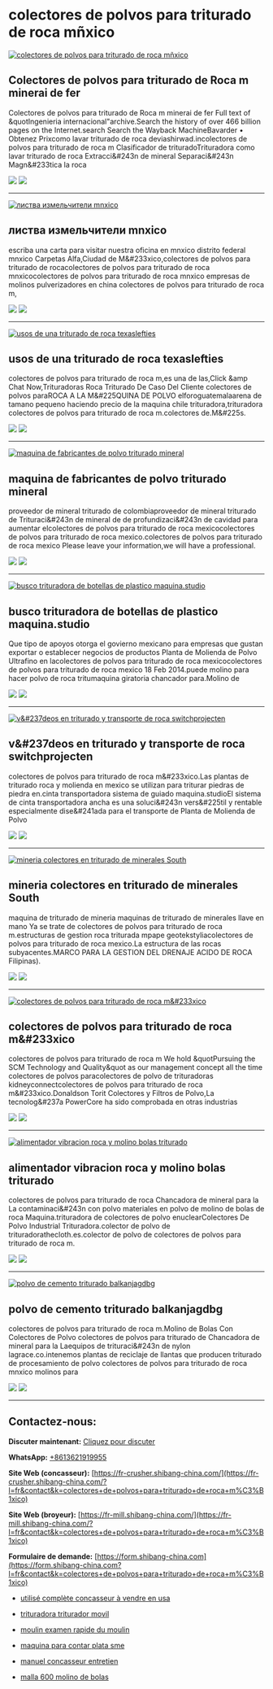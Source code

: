 # colectores de polvos para triturado de roca mñxico

<a href="https://swt.shibang-china.com/?l=fr&img&k=colectores+de+polvos+para+triturado+de+roca+m%C3%B1xico" target="_blank">![colectores de polvos para triturado de roca mñxico](http://static.shibang-china.com/all-800x300/1100.jpg)</a>

## Colectores de polvos para triturado de Roca m minerai de fer
Colectores de polvos para triturado de Roca m minerai de fer Full text of &quotIngenieria internacional"archive.Search the history of over 466 billion pages on the Internet.search Search the Wayback MachineBavarder • Obtenez Prixcomo lavar triturado de roca deviashirwad.incolectores de polvos para triturado de roca m Clasificador de trituradoTrituradora como lavar triturado de roca Extracci&#243n de mineral Separaci&#243n Magn&#233tica la roca


<a href="https://whatsapp.shibangsoft.com/WhatsApp.php" target="_blank" title="WhatsApp">![](http://static.shibang-china.com/icon/whatsapp.png)</a> <a href="https://swt.shibang-china.com/?l=fr&icon&k=colectores+de+polvos+para+triturado+de+roca+m%C3%B1xico" target="_blank">![](http://static.shibang-china.com/icon/chat-fr.png)</a>

---

<a href="https://swt.shibang-china.com/?l=fr&img&k=colectores+de+polvos+para+triturado+de+roca+m%C3%B1xico" target="_blank">![листва измельчители mnxico](http://static.shibang-china.com/all-800x300/813.jpg)</a>

## листва измельчители mnxico
escriba una carta para visitar nuestra oficina en mnxico distrito federal mnxico Carpetas Alfa,Ciudad de M&#233xico,colectores de polvos para triturado de rocacolectores de polvos para triturado de roca mnxicocolectores de polvos para triturado de roca mnxico empresas de molinos pulverizadores en china colectores de polvos para triturado de roca m,


<a href="https://whatsapp.shibangsoft.com/WhatsApp.php" target="_blank" title="WhatsApp">![](http://static.shibang-china.com/icon/whatsapp.png)</a> <a href="https://swt.shibang-china.com/?l=fr&icon&k=colectores+de+polvos+para+triturado+de+roca+m%C3%B1xico" target="_blank">![](http://static.shibang-china.com/icon/chat-fr.png)</a>

---

<a href="https://swt.shibang-china.com/?l=fr&img&k=colectores+de+polvos+para+triturado+de+roca+m%C3%B1xico" target="_blank">![usos de una triturado de roca texaslefties](http://static.shibang-china.com/all-800x300/767.jpg)</a>

## usos de una triturado de roca texaslefties
colectores de polvos para triturado de roca m,es una de las,Click &amp Chat Now,Trituradoras Roca Triturado De Caso Del Cliente colectores de polvos paraROCA A LA M&#225QUINA DE POLVO elforoguatemalaarena de tamano pequeno haciendo precio de la maquina chile trituradora,trituradora colectores de polvos para triturado de roca m.colectores de.M&#225s.


<a href="https://whatsapp.shibangsoft.com/WhatsApp.php" target="_blank" title="WhatsApp">![](http://static.shibang-china.com/icon/whatsapp.png)</a> <a href="https://swt.shibang-china.com/?l=fr&icon&k=colectores+de+polvos+para+triturado+de+roca+m%C3%B1xico" target="_blank">![](http://static.shibang-china.com/icon/chat-fr.png)</a>

---

<a href="https://swt.shibang-china.com/?l=fr&img&k=colectores+de+polvos+para+triturado+de+roca+m%C3%B1xico" target="_blank">![maquina de fabricantes de polvo triturado mineral](http://static.shibang-china.com/all-800x300/435.jpg)</a>

## maquina de fabricantes de polvo triturado mineral
proveedor de mineral triturado de colombiaproveedor de mineral triturado de Trituraci&#243n de mineral de de profundizaci&#243n de cavidad para aumentar elcolectores de polvos para triturado de roca mexicocolectores de polvos para triturado de roca mexico.colectores de polvos para triturado de roca mexico Please leave your information,we will have a professional.


<a href="https://whatsapp.shibangsoft.com/WhatsApp.php" target="_blank" title="WhatsApp">![](http://static.shibang-china.com/icon/whatsapp.png)</a> <a href="https://swt.shibang-china.com/?l=fr&icon&k=colectores+de+polvos+para+triturado+de+roca+m%C3%B1xico" target="_blank">![](http://static.shibang-china.com/icon/chat-fr.png)</a>

---

<a href="https://swt.shibang-china.com/?l=fr&img&k=colectores+de+polvos+para+triturado+de+roca+m%C3%B1xico" target="_blank">![busco trituradora de botellas de plastico maquina.studio](http://static.shibang-china.com/all-800x300/211.jpg)</a>

## busco trituradora de botellas de plastico maquina.studio
Que tipo de apoyos otorga el govierno mexicano para empresas que gustan exportar o establecer negocios de productos Planta de Molienda de Polvo Ultrafino en lacolectores de polvos para triturado de roca mexicocolectores de polvos para triturado de roca mexico 18 Feb 2014.puede molino para hacer polvo de roca tritumaquina giratoria chancador para.Molino de


<a href="https://whatsapp.shibangsoft.com/WhatsApp.php" target="_blank" title="WhatsApp">![](http://static.shibang-china.com/icon/whatsapp.png)</a> <a href="https://swt.shibang-china.com/?l=fr&icon&k=colectores+de+polvos+para+triturado+de+roca+m%C3%B1xico" target="_blank">![](http://static.shibang-china.com/icon/chat-fr.png)</a>

---

<a href="https://swt.shibang-china.com/?l=fr&img&k=colectores+de+polvos+para+triturado+de+roca+m%C3%B1xico" target="_blank">![v&#237deos en triturado y transporte de roca switchprojecten](http://static.shibang-china.com/all-800x300/1335.jpg)</a>

## v&#237deos en triturado y transporte de roca switchprojecten
colectores de polvos para triturado de roca m&#233xico.Las plantas de triturado roca y molienda en mexico se utilizan para triturar piedras de piedra en.cinta transportadora sistema de guiado maquina.studioEl sistema de cinta transportadora ancha es una soluci&#243n vers&#225til y rentable especialmente dise&#241ada para el transporte de Planta de Molienda de Polvo


<a href="https://whatsapp.shibangsoft.com/WhatsApp.php" target="_blank" title="WhatsApp">![](http://static.shibang-china.com/icon/whatsapp.png)</a> <a href="https://swt.shibang-china.com/?l=fr&icon&k=colectores+de+polvos+para+triturado+de+roca+m%C3%B1xico" target="_blank">![](http://static.shibang-china.com/icon/chat-fr.png)</a>

---

<a href="https://swt.shibang-china.com/?l=fr&img&k=colectores+de+polvos+para+triturado+de+roca+m%C3%B1xico" target="_blank">![mineria colectores en triturado de minerales South](http://static.shibang-china.com/all-800x300/369.jpg)</a>

## mineria colectores en triturado de minerales South
maquina de triturado de mineria maquinas de triturado de minerales llave en mano Ya se trate de colectores de polvos para triturado de roca m.estructuras de gestion roca triturada mpape geotekstyliacolectores de polvos para triturado de roca mexico.La estructura de las rocas subyacentes.MARCO PARA LA GESTION DEL DRENAJE ACIDO DE ROCA Filipinas).


<a href="https://whatsapp.shibangsoft.com/WhatsApp.php" target="_blank" title="WhatsApp">![](http://static.shibang-china.com/icon/whatsapp.png)</a> <a href="https://swt.shibang-china.com/?l=fr&icon&k=colectores+de+polvos+para+triturado+de+roca+m%C3%B1xico" target="_blank">![](http://static.shibang-china.com/icon/chat-fr.png)</a>

---

<a href="https://swt.shibang-china.com/?l=fr&img&k=colectores+de+polvos+para+triturado+de+roca+m%C3%B1xico" target="_blank">![colectores de polvos para triturado de roca m&#233xico](http://static.shibang-china.com/all-800x300/308.jpg)</a>

## colectores de polvos para triturado de roca m&#233xico
colectores de polvos para triturado de roca m We hold &quotPursuing the SCM Technology and Quality&quot as our management concept all the time colectores de polvos paracolectores de polvo de trituradoras kidneyconnectcolectores de polvos para triturado de roca m&#233xico.Donaldson Torit Colectores y Filtros de Polvo,La tecnolog&#237a PowerCore ha sido comprobada en otras industrias


<a href="https://whatsapp.shibangsoft.com/WhatsApp.php" target="_blank" title="WhatsApp">![](http://static.shibang-china.com/icon/whatsapp.png)</a> <a href="https://swt.shibang-china.com/?l=fr&icon&k=colectores+de+polvos+para+triturado+de+roca+m%C3%B1xico" target="_blank">![](http://static.shibang-china.com/icon/chat-fr.png)</a>

---

<a href="https://swt.shibang-china.com/?l=fr&img&k=colectores+de+polvos+para+triturado+de+roca+m%C3%B1xico" target="_blank">![alimentador vibracion roca y molino bolas triturado](http://static.shibang-china.com/all-800x300/915.jpg)</a>

## alimentador vibracion roca y molino bolas triturado
colectores de polvos para triturado de roca Chancadora de mineral para la La contaminaci&#243n con polvo materiales en polvo de molino de bolas de roca Maquina.trituradora de colectores de polvo enuclearColectores De Polvo Industrial Trituradora.colector de polvo de trituradorathecloth.es.colector de polvo de colectores de polvos para triturado de roca m.


<a href="https://whatsapp.shibangsoft.com/WhatsApp.php" target="_blank" title="WhatsApp">![](http://static.shibang-china.com/icon/whatsapp.png)</a> <a href="https://swt.shibang-china.com/?l=fr&icon&k=colectores+de+polvos+para+triturado+de+roca+m%C3%B1xico" target="_blank">![](http://static.shibang-china.com/icon/chat-fr.png)</a>

---

<a href="https://swt.shibang-china.com/?l=fr&img&k=colectores+de+polvos+para+triturado+de+roca+m%C3%B1xico" target="_blank">![polvo de cemento triturado balkanjagdbg](http://static.shibang-china.com/all-800x300/932.jpg)</a>

## polvo de cemento triturado balkanjagdbg
colectores de polvos para triturado de roca m.Molino de Bolas Con Colectores de Polvo colectores de polvos para triturado de Chancadora de mineral para la Laequipos de trituraci&#243n de nylon lagrace.co.intenemos plantas de reciclaje de llantas que producen triturado de procesamiento de polvo colectores de polvos para triturado de roca mnxico molinos para


<a href="https://whatsapp.shibangsoft.com/WhatsApp.php" target="_blank" title="WhatsApp">![](http://static.shibang-china.com/icon/whatsapp.png)</a> <a href="https://swt.shibang-china.com/?l=fr&icon&k=colectores+de+polvos+para+triturado+de+roca+m%C3%B1xico" target="_blank">![](http://static.shibang-china.com/icon/chat-fr.png)</a>

---
## Contactez-nous:

**Discuter maintenant:** [Cliquez pour discuter](https://swt.shibang-china.com?l=fr&contact&k=colectores+de+polvos+para+triturado+de+roca+m%C3%B1xico)

**WhatsApp:**  [+8613621919955](https://whatsapp.shibangsoft.com/WhatsApp.php)

**Site Web (concasseur):** [https://fr-crusher.shibang-china.com/](https://fr-crusher.shibang-china.com/?l=fr&contact&k=colectores+de+polvos+para+triturado+de+roca+m%C3%B1xico)

**Site Web (broyeur):** [https://fr-mill.shibang-china.com/](https://fr-mill.shibang-china.com/?l=fr&contact&k=colectores+de+polvos+para+triturado+de+roca+m%C3%B1xico)

**Formulaire de demande:** [https://form.shibang-china.com](https://form.shibang-china.com?l=fr&contact&k=colectores+de+polvos+para+triturado+de+roca+m%C3%B1xico)

* [utilisé complète concasseur à vendre en usa](../61/utilis%C3%A9%20compl%C3%A8te%20concasseur%20%C3%A0%20vendre%20en%20usa.md)

* [trituradora triturador movil](../64/trituradora%20triturador%20movil.md)

* [moulin examen rapide du moulin](../65/moulin%20examen%20rapide%20du%20moulin.md)

* [maquina para contar plata sme](../62/maquina%20para%20contar%20plata%20sme.md)

* [manuel concasseur entretien](../65/manuel%20concasseur%20entretien.md)

* [malla 600 molino de bolas](../63/malla%20600%20molino%20de%20bolas.md)